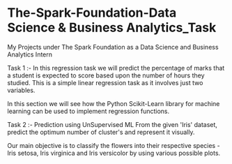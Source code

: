 # The-Spark-Foundation-Data Science & Business Analytics_Task
My Projects under The Spark Foundation as a Data Science and Business Analytics Intern  

Task 1 :- In this regression task we will predict the percentage of marks that a student is expected to score based upon the number of hours they studied. This is a simple linear regression task as it involves just two variables.  

In this section we will see how the Python Scikit-Learn library for machine learning can be used to implement regression functions.  

Task 2 :- Prediction using UnSupervised ML From the given 'Iris' dataset, predict the optimum number of cluster's and represent it visually.  

Our main objective is to classify the flowers into their respective species - Iris setosa, Iris virginica and Iris versicolor by using various possible plots.
